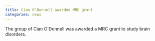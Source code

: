 ```yaml
---
title: Cian O'Donnell awarded MRC grant
categories: news
---
```


The group of Cian O'Donnell was awarded a MRC grant to study brain disorders.